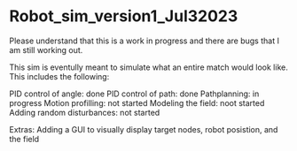 # Robot_sim_version1_Jul32023
Please understand that this is a work in progress and there are bugs that I am still working out.

This sim is eventully meant to simulate what an entire match would look like. This includes the following:

PID control of angle: done
PID control of path: done
Pathplanning: in progress
Motion profilling: not started
Modeling the field: noot started
Adding random disturbances: not started

Extras:
Adding a GUI to visually display target nodes, robot posistion, and the field





